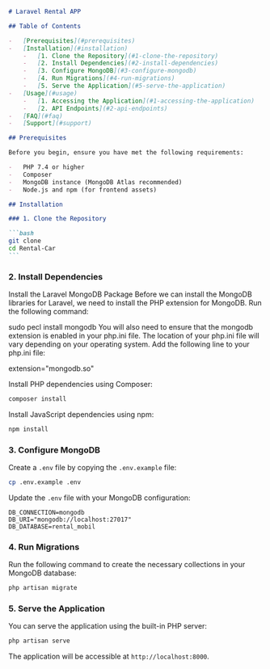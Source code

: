 ````markdown
# Laravel Rental APP

## Table of Contents

-   [Prerequisites](#prerequisites)
-   [Installation](#installation)
    -   [1. Clone the Repository](#1-clone-the-repository)
    -   [2. Install Dependencies](#2-install-dependencies)
    -   [3. Configure MongoDB](#3-configure-mongodb)
    -   [4. Run Migrations](#4-run-migrations)
    -   [5. Serve the Application](#5-serve-the-application)
-   [Usage](#usage)
    -   [1. Accessing the Application](#1-accessing-the-application)
    -   [2. API Endpoints](#2-api-endpoints)
-   [FAQ](#faq)
-   [Support](#support)

## Prerequisites

Before you begin, ensure you have met the following requirements:

-   PHP 7.4 or higher
-   Composer
-   MongoDB instance (MongoDB Atlas recommended)
-   Node.js and npm (for frontend assets)

## Installation

### 1. Clone the Repository

```bash
git clone 
cd Rental-Car
```
````

### 2. Install Dependencies

Install the Laravel MongoDB Package
Before we can install the MongoDB libraries for Laravel, we need to install the PHP extension for MongoDB. Run the following command:

sudo pecl install mongodb
You will also need to ensure that the mongodb extension is enabled in your php.ini file. The location of your php.ini file will vary depending on your operating system. Add the following line to your php.ini file:

extension="mongodb.so"

Install PHP dependencies using Composer:

```bash
composer install
```

Install JavaScript dependencies using npm:

```bash
npm install
```

### 3. Configure MongoDB

Create a `.env` file by copying the `.env.example` file:

```bash
cp .env.example .env
```

Update the `.env` file with your MongoDB configuration:

```
DB_CONNECTION=mongodb
DB_URI="mongodb://localhost:27017"
DB_DATABASE=rental_mobil
```

### 4. Run Migrations

Run the following command to create the necessary collections in your MongoDB database:

```bash
php artisan migrate
```

### 5. Serve the Application

You can serve the application using the built-in PHP server:

```bash
php artisan serve
```

The application will be accessible at `http://localhost:8000`.
